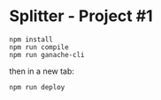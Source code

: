 # Splitter - Project #1

```
npm install
npm run compile
npm run ganache-cli
```
then in a new tab:
```
npm run deploy
```
